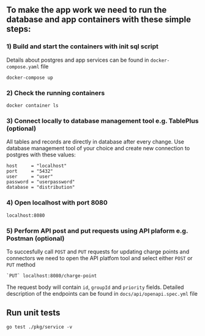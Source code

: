 ## To make the app work we need to run the database and app containers with these simple steps:

### 1) Build and start the containers with init sql script
Details about postgres and app services can be found in `docker-compose.yaml` file
```shell
docker-compose up
```
### 2) Check the running containers
```shell
docker container ls
```
### 3) Connect locally to database management tool e.g. TablePlus (optional)
All tables and records are directly in database after every change.
Use database management tool of your choice and create new connection to
postgres with these values:
```shell
host     = "localhost"
port     = "5432"
user     = "user"
password = "userpassword"
database = "distribution"
```
### 4) Open localhost with port 8080
```shell
localhost:8080
```
### 5) Perform API post and put requests using API plaform e.g. Postman (optional)
To succesfully call `POST` and `PUT` requests for updating charge points and connectors
we need to open the API platfom tool and select either `POST` or `PUT` method
```shell
`PUT` localhost:8080/charge-point
```
The request body will contain `id`, `groupId` and `priority` fields.
Detailed description of the endpoints can be found in `docs/api/openapi.spec.yml` file

## Run unit tests
```shell
go test ./pkg/service -v
```